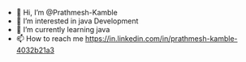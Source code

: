 - 👋 Hi, I’m @Prathmesh-Kamble
- 👀 I’m interested in java Development
- 🌱 I’m currently learning java
- 📫 How to reach me https://in.linkedin.com/in/prathmesh-kamble-4032b21a3

<!---
Prathmesh-Kamble-10/Prathmesh-Kamble-10 is a ✨ special ✨ repository because its `README.md` (this file) appears on your GitHub profile.
You can click the Preview link to take a look at your changes.
--->
